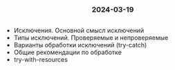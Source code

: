 <h3 style="text-align: center; padding-bottom: 14px">2024-03-19</h3>

* Исключения. Основной смысл исключений
* Типы исключений. Проверяемые и непроверяемые 
* Варианты обработки исключений (try-catch)
* Общие рекомендации по обработке 
* try-with-resources